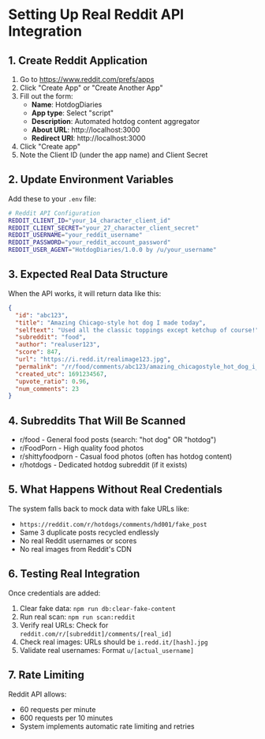 # Setting Up Real Reddit API Integration

## 1. Create Reddit Application

1. Go to https://www.reddit.com/prefs/apps
2. Click "Create App" or "Create Another App"
3. Fill out the form:
   - **Name**: HotdogDiaries
   - **App type**: Select "script" 
   - **Description**: Automated hotdog content aggregator
   - **About URL**: http://localhost:3000
   - **Redirect URI**: http://localhost:3000
4. Click "Create app"
5. Note the Client ID (under the app name) and Client Secret

## 2. Update Environment Variables

Add these to your `.env` file:

```bash
# Reddit API Configuration
REDDIT_CLIENT_ID="your_14_character_client_id"
REDDIT_CLIENT_SECRET="your_27_character_client_secret"
REDDIT_USERNAME="your_reddit_username"
REDDIT_PASSWORD="your_reddit_account_password"
REDDIT_USER_AGENT="HotdogDiaries/1.0.0 by /u/your_username"
```

## 3. Expected Real Data Structure

When the API works, it will return data like this:

```json
{
  "id": "abc123",
  "title": "Amazing Chicago-style hot dog I made today",
  "selftext": "Used all the classic toppings except ketchup of course!",
  "subreddit": "food", 
  "author": "realuser123",
  "score": 847,
  "url": "https://i.redd.it/realimage123.jpg",
  "permalink": "/r/food/comments/abc123/amazing_chicagostyle_hot_dog_i_made_today/",
  "created_utc": 1691234567,
  "upvote_ratio": 0.96,
  "num_comments": 23
}
```

## 4. Subreddits That Will Be Scanned

- r/food - General food posts (search: "hot dog" OR "hotdog")
- r/FoodPorn - High quality food photos
- r/shittyfoodporn - Casual food photos (often has hotdog content)
- r/hotdogs - Dedicated hotdog subreddit (if it exists)

## 5. What Happens Without Real Credentials

The system falls back to mock data with fake URLs like:
- `https://reddit.com/r/hotdogs/comments/hd001/fake_post`
- Same 3 duplicate posts recycled endlessly
- No real Reddit usernames or scores
- No real images from Reddit's CDN

## 6. Testing Real Integration

Once credentials are added:

1. Clear fake data: `npm run db:clear-fake-content`
2. Run real scan: `npm run scan:reddit` 
3. Verify real URLs: Check for `reddit.com/r/[subreddit]/comments/[real_id]`
4. Check real images: URLs should be `i.redd.it/[hash].jpg`
5. Validate real usernames: Format `u/[actual_username]`

## 7. Rate Limiting

Reddit API allows:
- 60 requests per minute
- 600 requests per 10 minutes
- System implements automatic rate limiting and retries